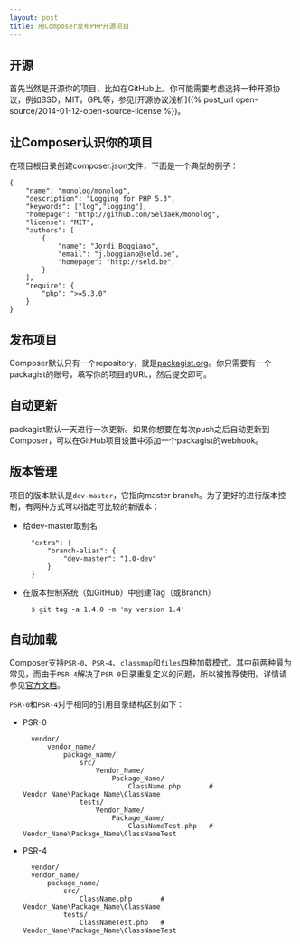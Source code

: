 ```yaml
---
layout: post
title: 用Composer发布PHP开源项目
---
```


开源
-------
首先当然是开源你的项目，比如在GitHub上。你可能需要考虑选择一种开源协议，例如BSD，MIT，GPL等，参见[开源协议浅析]({% post_url open-source/2014-01-12-open-source-license %})。

让Composer认识你的项目
-------
在项目根目录创建composer.json文件，下面是一个典型的例子：

	{
	    "name": "monolog/monolog",
	    "description": "Logging for PHP 5.3",
	    "keywords": ["log","logging"],
	    "homepage": "http://github.com/Seldaek/monolog",
	    "license": "MIT",
	    "authors": [
	        {
	            "name": "Jordi Boggiano",
	            "email": "j.boggiano@seld.be",
	            "homepage": "http://seld.be",
	        }
	    ],
	    "require": {
	        "php": ">=5.3.0"
	    }
	}

发布项目
-------
Composer默认只有一个repository，就是[packagist.org](http://packagist.org)。你只需要有一个packagist的账号，填写你的项目的URL，然后提交即可。

自动更新
-------
packagist默认一天进行一次更新。如果你想要在每次push之后自动更新到Composer，可以在GitHub项目设置中添加一个packagist的webhook。

版本管理
-------
项目的版本默认是`dev-master`，它指向master branch。为了更好的进行版本控制，有两种方式可以指定可比较的新版本：

- 给dev-master取别名

		"extra": {
	        "branch-alias": {
	            "dev-master": "1.0-dev"
	        }
	    }

- 在版本控制系统（如GitHub）中创建Tag（或Branch）
		
		$ git tag -a 1.4.0 -m 'my version 1.4'

自动加载
------
Composer支持`PSR-0`、`PSR-4`、`classmap`和`files`四种加载模式。其中前两种最为常见，而由于`PSR-4`解决了`PSR-0`目录重复定义的问题，所以被推荐使用。详情请参见[官方文档](https://getcomposer.org/doc/04-schema.md#autoload)。

`PSR-0`和`PSR-4`对于相同的引用目录结构区别如下：

- PSR-0

		vendor/
		    vendor_name/
		        package_name/
		            src/
		                Vendor_Name/
		                    Package_Name/
		                        ClassName.php       # Vendor_Name\Package_Name\ClassName
		            tests/
		                Vendor_Name/
		                    Package_Name/
		                        ClassNameTest.php   # Vendor_Name\Package_Name\ClassNameTest
		                        
- PSR-4

		vendor/
	    vendor_name/
	        package_name/
	            src/
	                ClassName.php       # Vendor_Name\Package_Name\ClassName
	            tests/
	                ClassNameTest.php   # Vendor_Name\Package_Name\ClassNameTest
